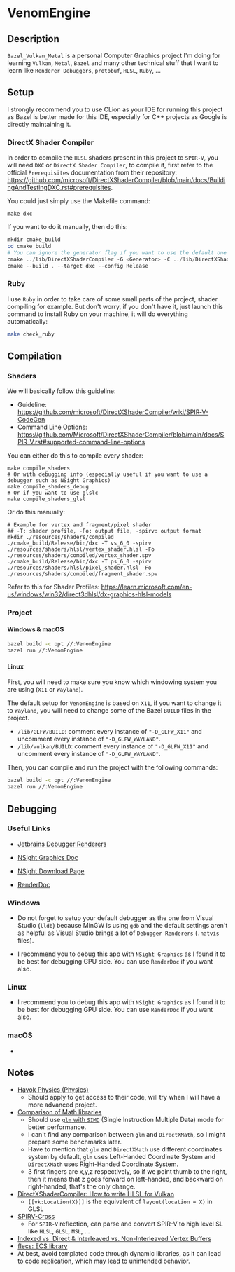 # VenomEngine

## Description

`Bazel_Vulkan_Metal` is a personal Computer Graphics project I'm doing for learning `Vulkan`, `Metal`, `Bazel` and many other technical stuff that I want to learn like `Renderer Debuggers`, `protobuf`, `HLSL`, `Ruby`, ...

## Setup

I strongly recommend you to use CLion as your IDE for running this project as Bazel is better made for this IDE, especially for C++ projects as Google is directly maintaining it. 

### DirectX Shader Compiler

In order to compile the `HLSL` shaders present in this project to `SPIR-V`, you will need `DXC` or `DirectX Shader Compiler`, to compile it, first refer to the official `Prerequisites` documentation from their repository: https://github.com/microsoft/DirectXShaderCompiler/blob/main/docs/BuildingAndTestingDXC.rst#prerequisites. 

You could just simply use the Makefile command:

```
make dxc
```

If you want to do it manually, then do this:

```powershell
mkdir cmake_build
cd cmake_build
# You can ignore the generator flag if you want to use the default one
cmake ../lib/DirectXShaderCompiler -G <Generator> -C ../lib/DirectXShaderCompiler/cmake/caches/PredefinedParams.cmake -DCMAKE_BUILD_TYPE=Release -DDXC_USE_LIT=On -DLLVM_ENABLE_ASSERTIONS=On -DLLVM_LIT_ARGS="-v"
cmake --build . --target dxc --config Release
```

### Ruby

I use `Ruby` in order to take care of some small parts of the project, shader compiling for example.
But don't worry, if you don't have it, just launch this command to install Ruby on your machine, it will do everything automatically:

```bash
make check_ruby
```

## Compilation

### Shaders

We will basically follow this guideline:
- Guideline: https://github.com/microsoft/DirectXShaderCompiler/wiki/SPIR‐V-CodeGen
- Command Line Options: https://github.com/Microsoft/DirectXShaderCompiler/blob/main/docs/SPIR-V.rst#supported-command-line-options

You can either do this to compile every shader:

```
make compile_shaders
# Or with debugging info (especially useful if you want to use a debugger such as NSight Graphics)
make compile_shaders_debug
# Or if you want to use glslc
make compile_shaders_glsl
```

Or do this manually:

```
# Example for vertex and fragment/pixel shader
## -T: shader profile, -Fo: output file, -spirv: output format
mkdir ./resources/shaders/compiled
./cmake_build/Release/bin/dxc -T vs_6_0 -spirv ./resources/shaders/hlsl/vertex_shader.hlsl -Fo ./resources/shaders/compiled/vertex_shader.spv
./cmake_build/Release/bin/dxc -T ps_6_0 -spirv ./resources/shaders/hlsl/pixel_shader.hlsl -Fo ./resources/shaders/compiled/fragment_shader.spv
```

Refer to this for Shader Profiles: https://learn.microsoft.com/en-us/windows/win32/direct3dhlsl/dx-graphics-hlsl-models

### Project

#### Windows & macOS

```bash
bazel build -c opt //:VenomEngine
bazel run //:VenomEngine
```

#### Linux

First, you will need to make sure you know which windowing system you are using (`X11` or `Wayland`).

The default setup for `VenomEngine` is based on `X11`, if you want to change it to `Wayland`, you will need to change some of the Bazel `BUILD` files in the project.

- `/lib/GLFW/BUILD`: comment every instance of `"-D_GLFW_X11"` and uncomment every instance of `"-D_GLFW_WAYLAND"`.
- `/lib/vulkan/BUILD`: comment every instance of `"-D_GLFW_X11"` and uncomment every instance of `"-D_GLFW_WAYLAND"`.

Then, you can compile and run the project with the following commands:


```bash
bazel build -c opt //:VenomEngine
bazel run //:VenomEngine
```

## Debugging

### Useful Links

- [Jetbrains Debugger Renderers](https://www.jetbrains.com/help/clion/qt-tutorial.html#debug-renderers)

- [NSight Graphics Doc](https://docs.nvidia.com/nsight-graphics/InstallationGuide/index.html)

- [NSight Download Page](https://developer.nvidia.com/gameworksdownload#?tx=$gameworks,developer_tools)

- [RenderDoc](https://renderdoc.org/docs/index.html)

### Windows 

- Do not forget to setup your default debugger as the one from Visual Studio (`lldb`) because MinGW is using `gdb` and the default settings aren't as helpful as Visual Studio brings a lot of `Debugger Renderers` (`.natvis` files).

- I recommend you to debug this app with `NSight Graphics` as I found it to be best for debugging GPU side. You can use `RenderDoc` if you want also.

### Linux

- I recommend you to debug this app with `NSight Graphics` as I found it to be best for debugging GPU side. You can use `RenderDoc` if you want also.

### macOS

-

## Notes

- [Havok Physics (Physics)](https://www.havok.com/havok-physics/)
  - Should apply to get access to their code, will try when I will have a more advanced project.
- [Comparison of Math libraries](https://bargor.github.io/Comparison-of-3d-math-libraries/)
  - Should use [`glm` with `SIMD`](https://glm.g-truc.net/0.9.1/api/a00002.html) (Single Instruction Multiple Data) mode for better performance.
  - I can't find any comparison between `glm` and `DirectXMath`, so I might prepare some benchmarks later. 
  - Have to mention that `glm` and `DirectXMath` use different coordinates system by default, `glm` uses Left-Handed Coordinate System and `DirectXMath` uses Right-Handed Coordinate System.
  - 3 first fingers are x,y,z respectively, so if we point thumb to the right, then it means that z goes forward on left-handed, and backward on right-handed, that's the only change.
- [DirectXShaderCompiler: How to write HLSL for Vulkan](https://github.com/microsoft/DirectXShaderCompiler/blob/main/docs/SPIR-V.rst#hlsl-semantic-and-vulkan-location)
  - `[[vk:Location(X)]]` is the equivalent of `layout(location = X)` in GLSL
- [SPIRV-Cross](https://github.com/KhronosGroup/SPIRV-Cross)
  -  For `SPIR-V` reflection, can parse and convert SPIR-V to high level SL like `HLSL`, `GLSL`, `MSL`, ...
- [Indexed vs. Direct & Interleaved vs. Non-Interleaved Vertex Buffers](https://stackoverflow.com/questions/17503787/vertex-buffers-indexed-or-direct-interlaced-or-separate)
- [flecs: ECS library](https://github.com/SanderMertens/flecs)
- At best, avoid templated code through dynamic libraries, as it can lead to code replication, which may lead to unintended behavior.